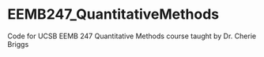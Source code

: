 # EEMB247_QuantitativeMethods
Code for UCSB EEMB 247 Quantitative Methods course taught by Dr. Cherie Briggs
